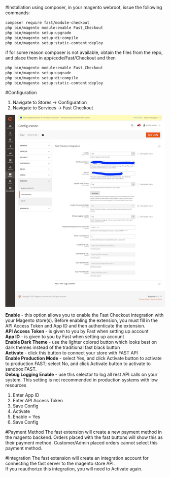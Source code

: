 #Installation
using composer, in your magento webroot, issue the following commands: 

```
composer require fast/module-checkout  
php bin/magento module:enable Fast_Checkout
php bin/magento setup:upgrade
php bin/magento setup:di:compile
php bin/magento setup:static-content:deploy
```
 
if for some reason composer is not available, obtain the files from the repo, and place them in app/code/Fast/Checkout and then 
```
php bin/magento module:enable Fast_Checkout
php bin/magento setup:upgrade
php bin/magento setup:di:compile
php bin/magento setup:static-content:deploy
```

#Configuration
1. Navigate to Stores → Configuration
2. Navigate to Services → Fast Checkout

![Stores → Configuration -> Service -> Fast Checkout](images/screencapture-fast-admin-system-config-edit-section-fast-integration.jpg "Fast Integration")

**Enable** - this option allows you to enable the Fast Checkout integration with your Magento store(s). Before enabling the extension, you must fill in the API Access Token and App ID and then authenticate the extension.  
**API Access Token** - is given to you by Fast when setting up account  
**App ID** - is given to you by Fast when setting up account  
**Enable Dark Theme** - use the lighter colored button which looks best on dark themes instead of the traditional fast black button  
**Activate** - click this button to connect your store with FAST API    
**Enable Production Mode** - select Yes, and click Activate button to activate to production FAST; select No, and click Activate button to activate to sandbox FAST.  
**Debug Logging Enable** - use this selector to log all rest API calls on your system. This setting is not recommended in production systems with low resources

1. Enter App ID
2. Enter API Access Token
3. Save Config
3. Activate  
4. Enable = Yes
5. Save Config

#Payment Method
The fast extension will create a new payment method in the magento backend. Orders placed with the fast buttons will show this as their payment method. Customer/Admin placed orders cannot select this payment method.

#Integration
The fast extension will create an integration account for connecting the fast server to the magento store API.  
If you reauthorize this integration, you will need to Activate again.